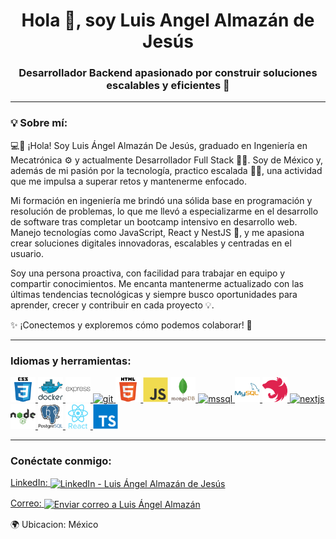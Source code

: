 <h1 align="center">Hola 👋, soy Luis Angel Almazán de Jesús</h1>
<h3 align="center">Desarrollador Backend apasionado por construir soluciones escalables y eficientes 🚀</h3>

---

<h3>💡 Sobre mí:</h3>
<p>
💻👋 ¡Hola! Soy Luis Ángel Almazán De Jesús, graduado en Ingeniería en Mecatrónica ⚙️ y actualmente Desarrollador Full Stack 👨‍💻. Soy de México y, además de mi pasión por la tecnología, practico escalada 🧗‍♂️, una actividad que me impulsa a superar retos y mantenerme enfocado.

Mi formación en ingeniería me brindó una sólida base en programación y resolución de problemas, lo que me llevó a especializarme en el desarrollo de software tras completar un bootcamp intensivo en desarrollo web. Manejo tecnologías como JavaScript, React y NestJS 🚀, y me apasiona crear soluciones digitales innovadoras, escalables y centradas en el usuario.

Soy una persona proactiva, con facilidad para trabajar en equipo y compartir conocimientos. Me encanta mantenerme actualizado con las últimas tendencias tecnológicas y siempre busco oportunidades para aprender, crecer y contribuir en cada proyecto 💡.

✨ ¡Conectemos y exploremos cómo podemos colaborar! 🤝
</p>

---

<h3 align="left">Idiomas y herramientas:</h3>
<p align="left"> <a href="https://www.w3schools.com/css/" target="_blank" rel="noreferrer"> <img src="https://raw.githubusercontent.com/devicons/devicon/master/icons/css3/css3-original-wordmark.svg" alt="css3" width="40" height="40"/> </a> <a href="https://www.docker.com/" target="_blank" rel="noreferrer"> <img src="https://raw.githubusercontent.com/devicons/devicon/master/icons/docker/docker-original-wordmark.svg" alt="docker" width="40" height="40"/> </a> <a href="https://expressjs.com" target="_blank" rel="noreferrer"> <img src="https://raw.githubusercontent.com/devicons/devicon/master/icons/express/express-original-wordmark.svg" alt="express" width="40" height="40"/> </a> <a href="https://git-scm.com/" target="_blank" rel="noreferrer"> <img src="https://www.vectorlogo.zone/logos/git-scm/git-scm-icon.svg" alt="git" width="40" height="40"/> </a> <a href="https://www.w3.org/html/" target="_blank" rel="noreferrer"> <img src="https://raw.githubusercontent.com/devicons/devicon/master/icons/html5/html5-original-wordmark.svg" alt="html5" width="40" height="40"/> </a> <a href="https://developer.mozilla.org/en-US/docs/Web/JavaScript" target="_blank" rel="noreferrer"> <img src="https://raw.githubusercontent.com/devicons/devicon/master/icons/javascript/javascript-original.svg" alt="javascript" width="40" height="40"/> </a> <a href="https://www.mongodb.com/" target="_blank" rel="noreferrer"> <img src="https://raw.githubusercontent.com/devicons/devicon/master/icons/mongodb/mongodb-original-wordmark.svg" alt="mongodb" width="40" height="40"/> </a> <a href="https://www.microsoft.com/en-us/sql-server" target="_blank" rel="noreferrer"> <img src="https://www.svgrepo.com/show/303229/microsoft-sql-server-logo.svg" alt="mssql" width="40" height="40"/> </a> <a href="https://www.mysql.com/" target="_blank" rel="noreferrer"> <img src="https://raw.githubusercontent.com/devicons/devicon/master/icons/mysql/mysql-original-wordmark.svg" alt="mysql" width="40" height="40"/> </a> <a href="https://nestjs.com/" target="_blank" rel="noreferrer"> <img src="https://raw.githubusercontent.com/devicons/devicon/master/icons/nestjs/nestjs-plain.svg" alt="nestjs" width="40" height="40"/> </a> <a href="https://nextjs.org/" target="_blank" rel="noreferrer"> <img src="https://cdn.worldvectorlogo.com/logos/nextjs-2.svg" alt="nextjs" width="40" height="40"/> </a> <a href="https://nodejs.org" target="_blank" rel="noreferrer"> <img src="https://raw.githubusercontent.com/devicons/devicon/master/icons/nodejs/nodejs-original-wordmark.svg" alt="nodejs" width="40" height="40"/> </a> <a href="https://www.postgresql.org" target="_blank" rel="noreferrer"> <img src="https://raw.githubusercontent.com/devicons/devicon/master/icons/postgresql/postgresql-original-wordmark.svg" alt="postgresql" width="40" height="40"/> </a> <a href="https://reactjs.org/" target="_blank" rel="noreferrer"> <img src="https://raw.githubusercontent.com/devicons/devicon/master/icons/react/react-original-wordmark.svg" alt="reaccionar" width="40" height="40"/> </a> <a href="https://www.typescriptlang.org/" target="_blank" rel="noreferrer"> <img src="https://raw.githubusercontent.com/devicons/devicon/master/icons/typescript/typescript-original.svg" alt="mecanografiado" width="40" height="40"/> </a> </p>



---

<h3 align="left">Conéctate conmigo:</h3>
<p align="left">
  <a href="https://linkedin.com/in/luis-angel-almazán-de-jesús-1404181a9" target="_blank">
    <span>LinkedIn:</span>
    <img align="center" src="https://raw.githubusercontent.com/rahuldkjain/github-profile-readme-generator/master/src/images/icons/Social/linked-in-alt.svg" 
         alt="LinkedIn - Luis Ángel Almazán de Jesús" height="30" width="40" />
  </a>
</p>

<p align="left">
  <a href="mailto:almazanluis23@gmail.com" target="_blank">
    <span>Correo:</span>
    <img align="center" src="file:///C:/Users/almaz/Downloads/gmail-svgrepo-com.svg" 
         alt="Enviar correo a Luis Ángel Almazán" height="30" width="40" />
  </a>
</p>




🌍 Ubicacion: México
</p>
